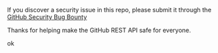 If you discover a security issue in this repo, please submit it through the [GitHub Security Bug Bounty](https://hackerone.com/github)

Thanks for helping make the GitHub REST API safe for everyone.

ok


